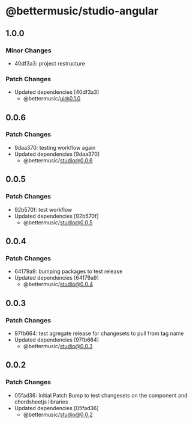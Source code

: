 # @bettermusic/studio-angular

## 1.0.0

### Minor Changes

- 40df3a3: project restructure

### Patch Changes

- Updated dependencies [40df3a3]
  - @bettermusic/ui@0.1.0

## 0.0.6

### Patch Changes

- 9daa370: testing workflow again
- Updated dependencies [9daa370]
  - @bettermusic/studio@0.0.6

## 0.0.5

### Patch Changes

- 92b570f: test workflow
- Updated dependencies [92b570f]
  - @bettermusic/studio@0.0.5

## 0.0.4

### Patch Changes

- 64179a9: bumping packages to test release
- Updated dependencies [64179a9]
  - @bettermusic/studio@0.0.4

## 0.0.3

### Patch Changes

- 97fb664: test agregate release for changesets to pull from tag name
- Updated dependencies [97fb664]
  - @bettermusic/studio@0.0.3

## 0.0.2

### Patch Changes

- 05fad36: Initial Patch Bump to test changesets on the component and chordsheetjs libraries
- Updated dependencies [05fad36]
  - @bettermusic/studio@0.0.2
